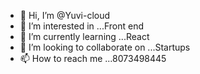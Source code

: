 - 👋 Hi, I’m @Yuvi-cloud
- 👀 I’m interested in ...Front end
- 🌱 I’m currently learning ...React
- 💞️ I’m looking to collaborate on ...Startups
- 📫 How to reach me ...8073498445

<!---
Yuvi-cloud/Yuvi-cloud is a ✨ special ✨ repository because its `README.md` (this file) appears on your GitHub profile.
You can click the Preview link to take a look at your changes.
--->
